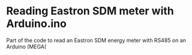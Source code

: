 # Reading Eastron SDM meter with Arduino.ino
 Part of the code to read an Eastron SDM energy meter with RS485 on an Arduino (MEGA(
